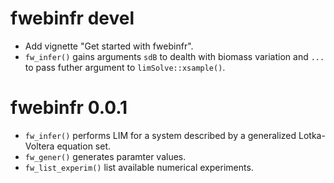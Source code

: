 # fwebinfr devel 

* Add vignette "Get started with fwebinfr".
* `fw_infer()` gains arguments `sdB` to dealth with biomass variation and `...`
to pass futher argument to `limSolve::xsample()`.


# fwebinfr 0.0.1

* `fw_infer()` performs LIM for a system described by a generalized Lotka-Voltera equation set.
* `fw_gener()` generates paramter values.
* `fw_list_experim()` list available numerical experiments.
